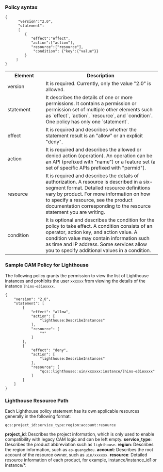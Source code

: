 ### Policy syntax
```
{     
      "version":"2.0", 
      "statement": 
      [ 
         { 
            "effect":"effect", 
            "action":["action"], 
            "resource":["resource"], 
             "condition": {"key":{"value"}} 
         } 
     ] 
} 
```

<table>
<tr>
<th width="25%">Element</th><th>Description</th>
</tr>
<tr>
<td>version</td><td>It is required. Currently, only the value "2.0" is allowed.</td>
</tr>
<tr>
<td>statement</td><td>It describes the details of one or more permissions. It contains a permission or permission set of multiple other elements such as `effect`, `action`, `resource`, and `condition`. One policy has only one `statement`.</td>
</tr>
<tr>
<td>effect</td><td>It is required and describes whether the statement result is an "allow" or an explicit "deny".</td>
</tr>
<tr>
<td>action</td><td>It is required and describes the allowed or denied action (operation). An operation can be an API (prefixed with "name") or a feature set (a set of specific APIs prefixed with "permid").</td>
</tr>
<tr>
<td>resource</td><td>It is required and describes the details of authorization. A resource is described in a six-segment format. Detailed resource definitions vary by product. For more information on how to specify a resource, see the product documentation corresponding to the resource statement you are writing.</td>
</tr>
<tr>
<td>condition</td><td>It is optional and describes the condition for the policy to take effect. A condition consists of an operator, action key, and action value. A condition value may contain information such as time and IP address. Some services allow you to specify additional values in a condition.</td>
</tr>
</table>


### Sample CAM Policy for Lighthouse
The following policy grants the permission to view the list of Lighthouse instances and prohibits the user `xxxxxx` from viewing the details of the instance `lhins-e31oxxxx`. 
```
{
    "version": "2.0",
    "statement": [
        {
            "effect": "allow",
            "action": [
                "lighthouse:DescribeInstances"
            ],
            "resource": [
                "*"
            ]
        },
        {
            "effect": "deny",
            "action": [
                "lighthouse:DescribeInstances"
            ],
            "resource": [
                "qcs::lighthouse::uin/xxxxxx:instance/lhins-e31oxxxx"
            ]
        }
    ]
}
```

### Lighthouse Resource Path
Each Lighthouse policy statement has its own applicable resources generally in the following format:
```
qcs:project_id:service_type:region:account:resource
```
**project_id**: Describes the project information, which is only used to enable compatibility with legacy CAM logic and can be left empty.
**service_type**: Describes the product abbreviation such as `lighthouse`.
**region**: Describes the region information, such as `ap-guangzhou`.
**account**: Describes the root account of the resource owner, such as `uin/xxxxxx`.
**resource**: Detailed resource information of each product, for example, instance/instance_id1 or instance/*.

